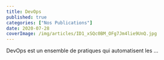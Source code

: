 ```yaml
---
title: DevOps
published: true
categories: ["Nos Publications"]
date: 2020-07-28
coverImage: /img/articles/ID1_xSQc0BM_OFg7Jm4lie9UnQ.jpg
---
```



DevOps est un ensemble de pratiques qui automatisent les ...